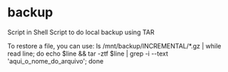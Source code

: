 # backup
Script in Shell Script to do local backup using TAR

To restore a file, you can use:
ls /mnt/backup/INCREMENTAL/*.gz | while read line; do echo $line && tar -ztf $line | grep -i --text 'aqui_o_nome_do_arquivo'; done
